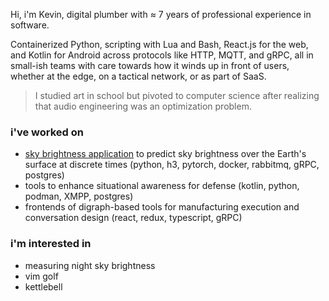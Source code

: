 Hi, i'm Kevin, digital plumber with ≈ 7 years of professional experience in software.

Containerized Python, scripting with Lua and Bash, React.js for the web, and Kotlin for Android across protocols like HTTP, MQTT, and gRPC, all in small-ish teams with care towards how it winds up in front of users, whether at the edge, on a tactical network, or as part of SaaS.

> I studied art in school but pivoted to computer science after realizing that audio engineering was an optimization problem.

### i've worked on

- [sky brightness application](https://github.com/nonnontrivial/ctts) to predict sky brightness over the Earth's surface at discrete times (python, h3, pytorch, docker, rabbitmq, gRPC, postgres)
- tools to enhance situational awareness for defense (kotlin, python, podman, XMPP, postgres)
- frontends of digraph-based tools for manufacturing execution and conversation design (react, redux, typescript, gRPC)


### i'm interested in

- measuring night sky brightness
- vim golf
- kettlebell
